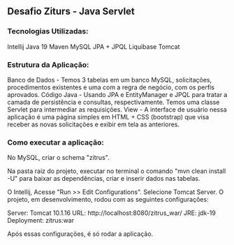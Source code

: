 <h2>Desafio Ziturs - Java Servlet</h2>

<h3>Tecnologias Utilizadas:</h3>

Intellij
Java 19
Maven
 MySQL
JPA + JPQL
Liquibase
Tomcat

<h3>Estrutura da Aplicação:</h3>

Banco de Dados - Temos 3 tabelas em um banco MySQL, solicitações, procedimentos existentes e uma com a regra de negócio, com os perfis aprovados.
Código Java - Usando JPA e EntityManager e JPQL para tratar a camada de persistência e consultas, respectivamente. Temos uma classe Servlet para intermediar as requisições.
View - A interface de usuário nessa aplicação é uma página simples em HTML + CSS (bootstrap) que visa receber as novas solicitações e exibir em tela as anteriores.


<h3>Como executar a aplicação:</h3>

No MySQL, criar o schema "zitrus".

Na pasta raiz do projeto, executar no terminal o comando "mvn clean install -U" para baixar as dependências, criar e inserir dados nas tabelas.

O Intellij, Acesse "Run >> Edit Configurations". Selecione Tomcat Server.
O projeto, em desenvolvimento, rodou com as seguintes configurações:

Server: Tomcat 10.1.16
URL: http://localhost:8080/zitrus_war/
JRE: jdk-19
Deployment: zitrus:war

Após essas configurações, é só rodar a aplicação.
